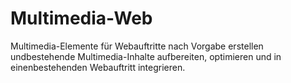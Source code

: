 # Multimedia-Web
Multimedia-Elemente für Webauftritte nach Vorgabe erstellen undbestehende Multimedia-Inhalte aufbereiten, optimieren und in einenbestehenden Webauftritt integrieren.
